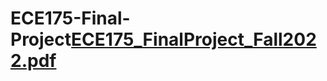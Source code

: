 # ECE175-Final-Project[ECE175_FinalProject_Fall2022.pdf](https://github.com/Graham-Nelles/ECE175-Final-Project/files/9948751/ECE175_FinalProject_Fall2022.pdf)
